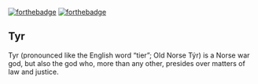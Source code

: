 
[![forthebadge](https://forthebadge.com/images/badges/made-with-go.svg)](https://forthebadge.com) [![forthebadge](https://forthebadge.com/images/badges/built-with-love.svg)](https://forthebadge.com)

## Tyr
Tyr (pronounced like the English word “tier”; Old Norse Týr) is a Norse war god, but also the god who, more than any other, presides over matters of law and justice.
